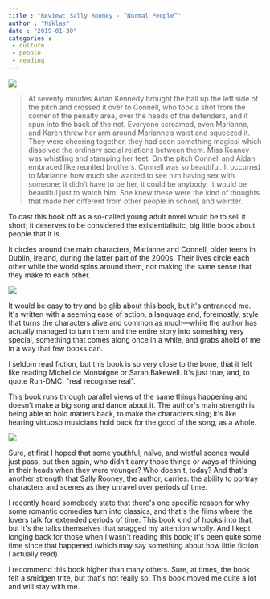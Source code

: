 ```yaml
---
title : "Review: Sally Rooney - “Normal People”"
author : "Niklas"
date : "2019-01-30"
categories : 
 - culture
 - people
 - reading
---
```


![](https://niklasblog.com/wp-content/7112zfwmGgL-2.jpg)

> At seventy minutes Aidan Kennedy brought the ball up the left side of the pitch and crossed it over to Connell, who took a shot from the corner of the penalty area, over the heads of the defenders, and it spun into the back of the net. Everyone screamed, even Marianne, and Karen threw her arm around Marianne’s waist and squeezed it. They were cheering together, they had seen something magical which dissolved the ordinary social relations between them. Miss Keaney was whistling and stamping her feet. On the pitch Connell and Aidan embraced like reunited brothers. Connell was so beautiful. It occurred to Marianne how much she wanted to see him having sex with someone; it didn’t have to be her, it could be anybody. It would be beautiful just to watch him. She knew these were the kind of thoughts that made her different from other people in school, and weirder.

To cast this book off as a so-called young adult novel would be to sell it short; it deserves to be considered the existentialistic, big little book about people that it is.

It circles around the main characters, Marianne and Connell, older teens in Dublin, Ireland, during the latter part of the 2000s. Their lives circle each other while the world spins around them, not making the same sense that they make to each other.

![](https://niklasblog.com/wp-content/18105458-2.png)

It would be easy to try and be glib about this book, but it's entranced me. It's written with a seeming ease of action, a language and, foremostly, style that turns the characters alive and common as much—while the author has actually managed to turn them and the entire story into something very special, something that comes along once in a while, and grabs ahold of me in a way that few books can.

I seldom read fiction, but this book is so very close to the bone, that it felt like reading Michel de Montaigne or Sarah Bakewell. It's just true, and, to quote Run-DMC: "real recognise real".

This book runs through parallel views of the same things happening and doesn't make a big song and dance about it. The author's main strength is being able to hold matters back, to make the characters sing; it's like hearing virtuoso musicians hold back for the good of the song, as a whole.

![](https://niklasblog.com/wp-content/18213499-2.png)

Sure, at first I hoped that some youthful, naïve, and wistful scenes would just pass, but then again, who didn't carry those things or ways of thinking in their heads when they were younger? Who doesn't, today? And that's another strength that Sally Rooney, the author, carries: the ability to portray characters and scenes as they unravel over periods of time.

I recently heard somebody state that there's one specific reason for why some romantic comedies turn into classics, and that's the films where the lovers talk for extended periods of time. This book kind of hooks into that, but it's the talks themselves that snagged my attention wholly. And I kept longing back for those when I wasn't reading this book; it's been quite some time since that happened (which may say something about how little fiction I actually read).

I recommend this book higher than many others. Sure, at times, the book felt a smidgen trite, but that's not really so. This book moved me quite a lot and will stay with me.
